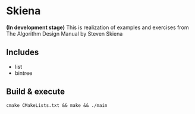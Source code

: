 # Skiena
**(In development stage)**
This is realization of examples and exercises from The Algorithm Design Manual by Steven Skiena

## Includes
* list
* bintree

## Build & execute
`
cmake CMakeLists.txt && make && ./main
`
